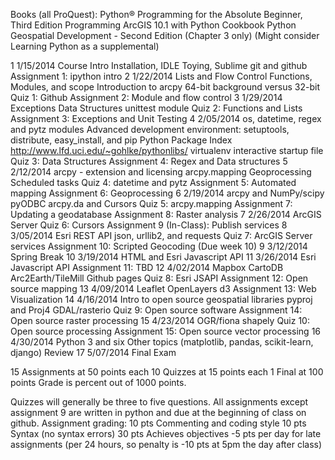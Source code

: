 Books (all ProQuest):
Python® Programming for the Absolute Beginner, Third Edition
Programming ArcGIS 10.1 with Python Cookbook
Python Geospatial Development - Second Edition (Chapter 3 only)
(Might consider Learning Python as a supplemental)


1	1/15/2014	Course Intro
				Installation, IDLE Toying, Sublime
				git and github
				Assignment 1: ipython intro
2	1/22/2014	Lists and Flow Control
				Functions, Modules, and scope
				Introduction to arcpy
				64-bit background versus 32-bit
				Quiz 1: Github 
				Assignment 2: Module and flow control
3	1/29/2014	Exceptions
				Data Structures
				unittest module
				Quiz 2: Functions and Lists
				Assignment 3: Exceptions and Unit Testing
4	2/05/2014	os, datetime, regex and pytz modules
				Advanced development environment:
					setuptools, distribute, easy_install, and pip
					Python Package Index
					http://www.lfd.uci.edu/~gohlke/pythonlibs/
					virtualenv
					interactive startup file
				Quiz 3: Data Structures
				Assignment 4: Regex and Data structures
5	2/12/2014	arcpy - extension and licensing
				arcpy.mapping
				Geoprocessing 
				Scheduled tasks
				Quiz 4: datetime and pytz
				Assignment 5: Automated mapping
				Assignment 6: Geoprocessing
6	2/19/2014	arcpy and NumPy/scipy
				pyODBC
				arcpy.da and Cursors
				Quiz 5: arcpy.mapping
				Assignment 7: Updating a geodatabase
				Assignment 8: Raster analysis
7	2/26/2014	ArcGIS Server
				Quiz 6: Cursors
				Assignment 9 (In-Class): Publish services
8	3/05/2014	Esri REST API
				json, urllib2, and requests
				Quiz 7: ArcGIS Server services
				Assignment 10: Scripted Geocoding (Due week 10)
9	3/12/2014	Spring Break
10	3/19/2014	HTML and Esri Javascript API
11	3/26/2014	Esri Javascript API
				Assignment 11: TBD
12	4/02/2014	Mapbox
				CartoDB
				Arc2Earth/TileMill
				Github pages
				Quiz 8: Esri JSAPI
				Assignment 12: Open source mapping
13	4/09/2014	Leaflet
				OpenLayers
				d3
				Assignment 13: Web Visualization
14	4/16/2014	Intro to open source geospatial libraries
				pyproj and Proj4
				GDAL/rasterio
				Quiz 9: Open source software
				Assignment 14: Open source raster processing
15	4/23/2014	OGR/fiona
				shapely
				Quiz 10: Open source processing
				Assignment 15: Open source vector processing
16	4/30/2014	Python 3 and six
				Other topics (matplotlib, pandas, scikit-learn, django)
				Review
17	5/07/2014	Final Exam

15 Assignments at 50 points each
10 Quizzes at 15 points each
1 Final at 100 points
Grade is percent out of 1000 points.

Quizzes will generally be three to five questions.
All assignments except assignment 9 are written in python and due at the beginning of class on github.
Assignment grading:
10 pts Commenting and coding style
10 pts Syntax (no syntax errors)
30 pts Achieves objectives
-5 pts per day for late assignments (per 24 hours, so penalty is -10 pts at 5pm the day after class)


